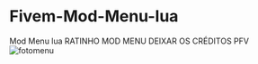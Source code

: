 # Fivem-Mod-Menu-lua
Mod Menu lua 
RATINHO MOD MENU DEIXAR OS CRÉDITOS PFV 
![fotomenu](https://user-images.githubusercontent.com/97323992/185765445-66858fa6-a44e-4490-9b53-6a22abdc0222.png)
